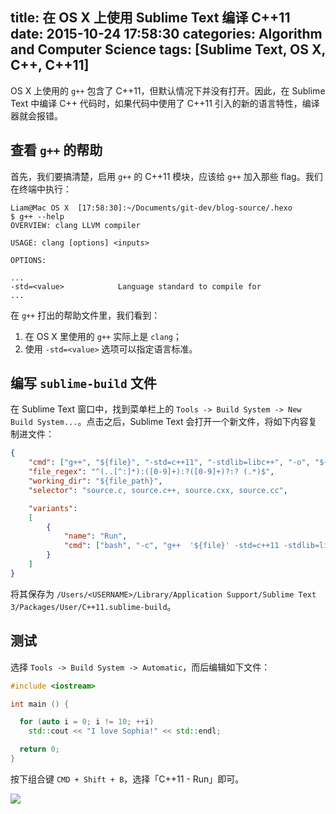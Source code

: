 title: 在 OS X 上使用 Sublime Text 编译 C++11
date: 2015-10-24 17:58:30
categories: Algorithm and Computer Science
tags: [Sublime Text, OS X, C++, C++11]
---

OS X 上使用的 `g++` 包含了 C++11，但默认情况下并没有打开。因此，在 Sublime Text 中编译 C++ 代码时，如果代码中使用了 C++11 引入的新的语言特性，编译器就会报错。

<!-- more -->

## 查看 `g++` 的帮助

首先，我们要搞清楚，启用 `g++` 的 C++11 模块，应该给 `g++` 加入那些 flag。我们在终端中执行：

```
Liam@Mac OS X  [17:58:30]:~/Documents/git-dev/blog-source/.hexo
$ g++ --help
OVERVIEW: clang LLVM compiler

USAGE: clang [options] <inputs>

OPTIONS:

...
-std=<value>            Language standard to compile for
...
```

在 `g++` 打出的帮助文件里，我们看到：

1. 在 OS X 里使用的 `g++` 实际上是 `clang`；
2. 使用 `-std=<value>` 选项可以指定语言标准。

## 编写 `sublime-build` 文件

在 Sublime Text 窗口中，找到菜单栏上的 `Tools -> Build System -> New Build System...`。点击之后，Sublime Text 会打开一个新文件，将如下内容复制进文件：

```json
{
    "cmd": ["g++", "${file}", "-std=c++11", "-stdlib=libc++", "-o", "${file_path}/${file_base_name}"],
    "file_regex": "^(..[^:]*):([0-9]+):?([0-9]+)?:? (.*)$",
    "working_dir": "${file_path}",
    "selector": "source.c, source.c++, source.cxx, source.cc",

    "variants":
    [
        {
            "name": "Run",
            "cmd": ["bash", "-c", "g++  '${file}' -std=c++11 -stdlib=libc++ -o '${file_path}/${file_base_name}' && '${file_path}/${file_base_name}'"]
        }
    ]
}
```

将其保存为 `/Users/<USERNAME>/Library/Application Support/Sublime Text 3/Packages/User/C++11.sublime-build`。

## 测试

选择 `Tools -> Build System -> Automatic`，而后编辑如下文件：

```c++
#include <iostream>

int main () {

  for (auto i = 0; i != 10; ++i)
    std::cout << "I love Sophia!" << std::endl;

  return 0;
}
```

按下组合键 `CMD + Shift + B`，选择「C++11 - Run」即可。

![](/attachment/images/Sublime/cpp11.png)
